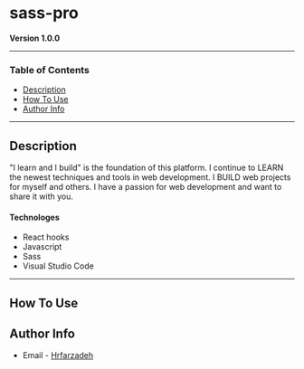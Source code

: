 # sass-pro
**Version 1.0.0**

---

### Table of Contents

- [Description](#description)
- [How To Use](#how-to-use)
- [Author Info](#author-info)

---

## Description

"I learn and I build" is the foundation of this platform. I continue to LEARN the newest techniques and tools in web development. I BUILD web projects for myself and others. I have a passion for web development and want to share it with you.

#### Technologes

- React hooks
- Javascript
- Sass
- Visual Studio Code

---

## How To Use






## Author Info

- Email - [Hrfarzadeh](hrfarzadeh@gmail.com)




